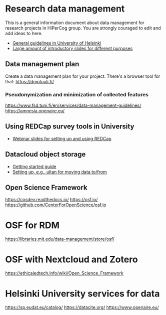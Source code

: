 # Research data management
This is a general information document about data management for research projects in HiPerCog group. You are strongly couraged to edit and add ideas to here.

- [General guidelines in University of Helsinki](https://www.helsinki.fi/en/research/services-researchers/data-support/research-data-management)
- [Large amount of introductory slides for different purposes](https://wiki.helsinki.fi/display/RDMforum2014/Data+management+course+materials)

## Data management plan
Create a data management plan for your project. There's a browser tool for that:
https://dmptuuli.fi/
### Pseudonymization and minimization of collected features
https://www.fsd.tuni.fi/en/services/data-management-guidelines/
https://amnesia.openaire.eu/


## Using REDCap survey tools in University
- [Webinar slides for setting up and using REDCap](https://wiki.helsinki.fi/display/RDMforum2014/Data+management+course+materials?preview=/223985293/393559581/REDCap_webinar_12_10_2021.pdf)

## Datacloud object storage
- [Getting started guide](https://wiki.helsinki.fi/display/Tutkimusdata/Getting+started+with+Datacloud)
- [Setting up, e.g., ultan for moving data to/from](https://wiki.helsinki.fi/pages/viewpage.action?spaceKey=Tutkimusdata&title=Uploading+large+data+sets+to+Datacloud+via+WebDAV)

## Open Science Framework
https://cosdev.readthedocs.io/
https://osf.io/
https://github.com/CenterForOpenScience/osf.io
# OSF for RDM	
https://libraries.mit.edu/data-management/store/osf/
# OSF with Nextcloud and Zotero
https://ethicaledtech.info/wiki/Open_Science_Framework

# Helsinki University services for data
https://sp.eudat.eu/catalog/
https://datacite.org/
https://www.openaire.eu/

